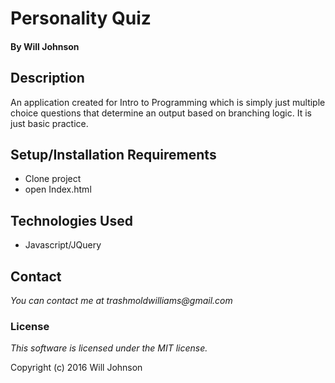 # Personality Quiz

#### By Will Johnson

## Description

An application created for Intro to Programming which is simply just multiple choice questions that determine an output based on branching logic. It is just basic practice.

## Setup/Installation Requirements

* Clone project
* open Index.html

## Technologies Used

* Javascript/JQuery

## Contact
_You can contact me at trashmoldwilliams@gmail.com_

### License

*This software is licensed under the MIT license.*

Copyright (c) 2016 Will Johnson
